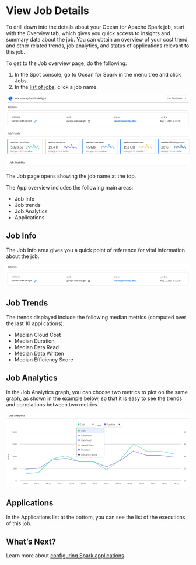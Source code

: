<meta name="robots" content="noindex">

# View Job Details

To drill down into the details about your Ocean for Apache Spark job, start with the Overview tab, which gives you quick access to insights and summary data about the job. You can obtain an overview of your cost trend and other related trends, job analytics, and status of applications relevant to this job.

To get to the Job overview page, do the following:
1. In the Spot console, go to Ocean for Spark in the menu tree and click Jobs.
2. In the [list of jobs](ocean-spark/product-tour/monitor-jobs), click a job name.

<img src="/ocean-spark/_media/view-job-details-01.png" />

The Job page opens showing the job name at the top.

The App overview includes the following main areas:
- Job Info
- Job trends
- Job Analytics
- Applications

## Job Info

The Job Info area gives you a quick point of reference for vital information about the job.

<img src="/ocean-spark/_media/view-job-details-01-1.png" />

## Job Trends

The trends displayed include the following median metrics (computed over the last 10 applications):
- Median Cloud Cost
- Median Duration
- Median Data Read
- Median Data Written
- Median Efficiency Score

## Job Analytics

In the Job Analytics graph, you can choose two metrics to plot on the same graph, as shown in the example below, so that it is easy to see the trends and correlations between two metrics.

<img src="/ocean-spark/_media/view-job-details-02.png" />

## Applications

In the Applications list at the bottom, you can see the list of the executions of this job.

## What’s Next?

Learn more about [configuring Spark applications](ocean-spark/configure-spark-apps/).
